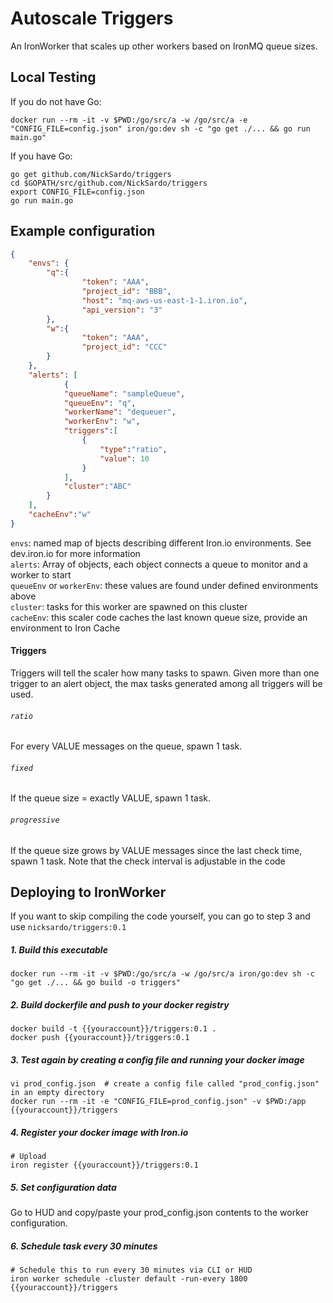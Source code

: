 # Autoscale Triggers
An IronWorker that scales up other workers based on IronMQ queue sizes.

## Local Testing
If you do not have Go:
```shell
docker run --rm -it -v $PWD:/go/src/a -w /go/src/a -e "CONFIG_FILE=config.json" iron/go:dev sh -c "go get ./... && go run main.go"
```

If you have Go:
```shell
go get github.com/NickSardo/triggers
cd $GOPATH/src/github.com/NickSardo/triggers
export CONFIG_FILE=config.json
go run main.go
```

## Example configuration
```json
{
	"envs": {
		"q":{
    			"token": "AAA",
    			"project_id": "BBB",
                "host": "mq-aws-us-east-1-1.iron.io",
				"api_version": "3"
		},
		"w":{
    			"token": "AAA",
    			"project_id": "CCC"
		}
	},
	"alerts": [
			{
			"queueName": "sampleQueue",
			"queueEnv": "q",
			"workerName": "dequeuer",
			"workerEnv": "w",
			"triggers":[
				{
					"type":"ratio",
					"value": 10
				}
			],
			"cluster":"ABC"
		}
	],
	"cacheEnv":"w"
}
```

`envs`: named map of bjects describing different Iron.io environments. See dev.iron.io for more information  
`alerts`: Array of objects, each object connects a queue to monitor and a worker to start   
`queueEnv` or `workerEnv`: these values are found under defined environments above  
`cluster`: tasks for this worker are spawned on this cluster   
`cacheEnv`: this scaler code caches the last known queue size, provide an environment to Iron Cache  

#### Triggers
Triggers will tell the scaler how many tasks to spawn.  Given more than one trigger to an alert object, the max tasks generated among all triggers will be used.
###### `ratio`
For every VALUE messages on the queue, spawn 1 task.
###### `fixed`
If the queue size = exactly VALUE, spawn 1 task.  
###### `progressive`
If the queue size grows by VALUE messages since the last check time, spawn 1 task. Note that the check interval is adjustable in the code

## Deploying to IronWorker
If you want to skip compiling the code yourself, you can go to step 3 and use `nicksardo/triggers:0.1`

##### 1. Build this executable
```shell
docker run --rm -it -v $PWD:/go/src/a -w /go/src/a iron/go:dev sh -c "go get ./... && go build -o triggers"
```

##### 2. Build dockerfile and push to your docker registry
```shell
docker build -t {{youraccount}}/triggers:0.1 .
docker push {{youraccount}}/triggers:0.1
```

##### 3. Test again by creating a config file and running your docker image
```shell
vi prod_config.json  # create a config file called "prod_config.json" in an empty directory
docker run --rm -it -e "CONFIG_FILE=prod_config.json" -v $PWD:/app {{youraccount}}/triggers
```

##### 4. Register your docker image with Iron.io
```shell
# Upload
iron register {{youraccount}}/triggers:0.1
```

##### 5. Set configuration data
Go to HUD and copy/paste your prod_config.json contents to the worker configuration.


##### 6. Schedule task every 30 minutes
```
# Schedule this to run every 30 minutes via CLI or HUD
iron worker schedule -cluster default -run-every 1800 {{youraccount}}/triggers
```
